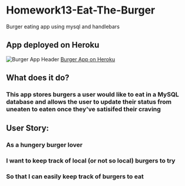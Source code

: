 # Homework13-Eat-The-Burger
Burger eating app using mysql and handlebars

## App deployed on Heroku
![Burger App Header](https://github.com/cndbrtn/Homework13-Eat-The-Burger/blob/master/burger.png?raw=true)
[Burger App on Heroku](https://secure-thicket-44414.herokuapp.com/)

## What does it do?
### This app stores burgers a user would like to eat in a MySQL database and allows the user to update their status from uneaten to eaten once they've satisifed their craving

## User Story:
### As a hungery burger lover
### I want to keep track of local (or not so local) burgers to try
### So that I can easily keep track of burgers to eat

